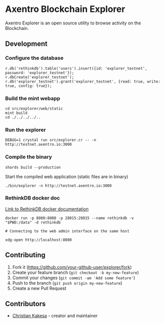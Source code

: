 # Axentro Blockchain Explorer

Axentro Explorer is an open source utility to browse activity on the Blockchain.

## Development

### Configure the database

    r.db('rethinkdb').table('users').insert({id: 'explorer_testnet', password: 'explorer_testnet'});
    r.dbCreate('explorer_testnet');
    r.db('explorer_testnet').grant('explorer_testnet', {read: true, write: true, config: true});

### Build the mint webapp

    cd src/explorer/web/static
    mint build
    cd ./../../../..

### Run the explorer

    DEBUG=1 crystal run src/explorer.cr -- -n http://testnet.axentro.io:3000

### Compile the binary

    shards build --production

Start the compiled web application (static files are in binary)

    ./bin/explorer -n http://testnet.axentro.io:3000 

### RethinkDB docker doc

[Link to RethinkDB docker documentation](https://docs.docker.com/samples/library/rethinkdb/)

    docker run -p 8080:8080 -p 28015:28015 --name rethinkdb -v "$PWD:/data" -d rethinkdb

    # Connecting to the web admin interface on the same host

    xdg-open http://localhost:8080

## Contributing

1. Fork it (<https://github.com/your-github-user/explorer/fork>)
2. Create your feature branch (`git checkout -b my-new-feature`)
3. Commit your changes (`git commit -am 'Add some feature'`)
4. Push to the branch (`git push origin my-new-feature`)
5. Create a new Pull Request

## Contributors

* [Christian Kakesa](https://github.com/your-github-user) - creator and maintainer
